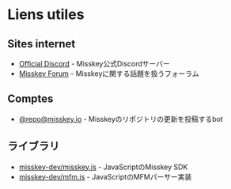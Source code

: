 # Liens utiles

## Sites internet
- [Official Discord](https://discord.gg/Wp8gVStHW3) - Misskey公式Discordサーバー
- [Misskey Forum](https://forum.misskey.io/) - Misskeyに関する話題を扱うフォーラム

## Comptes
- [@repo@misskey.io](https://misskey.io/@repo) - Misskeyのリポジトリの更新を投稿するbot

## ライブラリ
- [misskey-dev/misskey.js](https://github.com/misskey-dev/misskey.js) - JavaScriptのMisskey SDK
- [misskey-dev/mfm.js](https://github.com/misskey-dev/mfm.js) - JavaScriptのMFMパーサー実装
